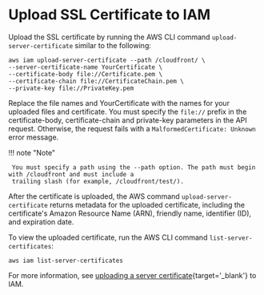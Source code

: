 # Upload SSL Certificate to IAM

Upload the SSL certificate by running the AWS CLI command `upload-server-certificate` similar to the following:

```
aws iam upload-server-certificate --path /cloudfront/ \
--server-certificate-name YourCertificate \
--certificate-body file://Certificate.pem \
--certificate-chain file://CertificateChain.pem \
--private-key file://PrivateKey.pem
```

Replace the file names and YourCertificate with the names for your uploaded files and certificate.
You must specify the `file://` prefix in the certificate-body, certificate-chain and private-key parameters in the API request. 
Otherwise, the request fails with a `MalformedCertificate: Unknown` error message.

!!! note "Note"

     You must specify a path using the --path option. The path must begin with /cloudfront and must include a 
     trailing slash (for example, /cloudfront/test/).

After the certificate is uploaded, the AWS command `upload-server-certificate` returns metadata for the uploaded certificate, including the certificate's Amazon Resource Name (ARN), friendly name, identifier (ID), and expiration date.

To view the uploaded certificate, run the AWS CLI command `list-server-certificates`:

```
aws iam list-server-certificates
```

For more information, see [uploading a server certificate](https://docs.aws.amazon.com/IAM/latest/UserGuide/id_credentials_server-certs.html#upload-server-certificate){target='_blank'} to IAM.